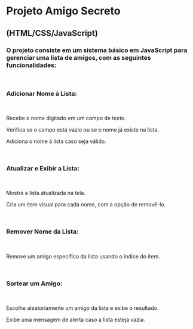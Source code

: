 <h1>Projeto Amigo Secreto</h1>
<h2>(HTML/CSS/JavaScript)</h2>

<h3>O projeto consiste em um sistema básico em JavaScript para gerenciar uma lista de amigos, com as seguintes funcionalidades:</h3>
<br>
<h3>Adicionar Nome à Lista:</h3>
<br>
<p>Recebe o nome digitado em um campo de texto.</p>
<p>Verifica se o campo está vazio ou se o nome já existe na lista.</p>
<p>Adiciona o nome à lista caso seja válido.</p><br>

<h3>Atualizar e Exibir a Lista:</h3>
<br>
<p>Mostra a lista atualizada na tela.</p>
<p>Cria um item visual para cada nome, com a opção de removê-lo.</p>
<br>
<h3>Remover Nome da Lista:</h3>
<br>
<p>Remove um amigo específico da lista usando o índice do item.</p>
<br>
<h3>Sortear um Amigo:</h3>
<br>
<p>Escolhe aleatoriamente um amigo da lista e exibe o resultado.</p>
<p>Exibe uma mensagem de alerta caso a lista esteja vazia.</p>

